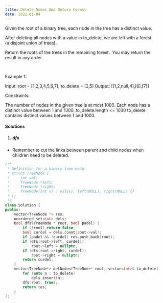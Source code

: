```yaml
---
title: Delete Nodes And Return Forest
date: 2021-01-04
---
```

Given the root of a binary tree, each node in the tree has a distinct value.

After deleting all nodes with a value in to_delete, we are left with a forest (a disjoint union of trees).

Return the roots of the trees in the remaining forest.  You may return the result in any order.

 

Example 1:



Input: root = [1,2,3,4,5,6,7], to_delete = [3,5]
Output: [[1,2,null,4],[6],[7]]
 

Constraints:

The number of nodes in the given tree is at most 1000.
Each node has a distinct value between 1 and 1000.
to_delete.length <= 1000
to_delete contains distinct values between 1 and 1000.

#### Solutions

1. ##### dfs

- Remember to cut the links between parent and child nodes when children need to be deleted.

```cpp
/**
 * Definition for a binary tree node.
 * struct TreeNode {
 *     int val;
 *     TreeNode *left;
 *     TreeNode *right;
 *     TreeNode(int x) : val(x), left(NULL), right(NULL) {}
 * };
 */
class Solution {
public:
    vector<TreeNode *> res;
    unordered_set<int> dels;
    bool dfs(TreeNode * root, bool padel) {
        if (!root) return false;
        bool curdel = dels.count(root->val);
        if (padel && !curdel) res.push_back(root);
        if (dfs(root->left, curdel))
            root->left = nullptr;
        if (dfs(root->right, curdel))
            root->right = nullptr;
        return curdel;
    }
    vector<TreeNode*> delNodes(TreeNode* root, vector<int>& to_delete) {
        for (auto n : to_delete)
            dels.insert(n);
        dfs(root, true);
        return res;
    }
};
```